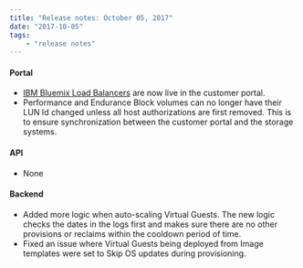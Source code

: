 ```yaml
---
title: "Release notes: October 05, 2017"
date: "2017-10-05"
tags:
    - "release notes"
---
```


#### Portal
+ [IBM Bluemix Load Balancers](https://www.ibm.com/blogs/bluemix/2017/09/ibm-cloud-bluemix-load-balancer/) are now live in the customer portal. 
+ Performance and Endurance Block volumes can no longer have their LUN Id changed unless all host authorizations are first removed. This is to ensure synchronization between the customer portal and the storage systems.

#### API
+ None

#### Backend
+ Added more logic when auto-scaling Virtual Guests. The new logic checks the dates in the logs first and makes sure there are no other provisions or reclaims within the cooldown period of time.
+ Fixed an issue where Virtual Guests being deployed from Image templates were set to Skip OS updates during provisioning. 
